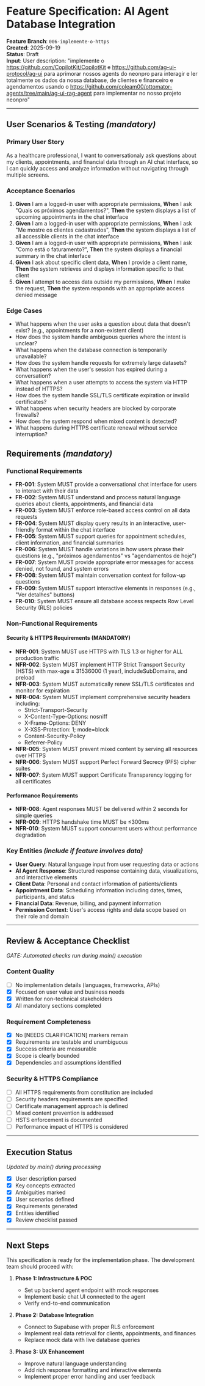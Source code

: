 # Feature Specification: AI Agent Database Integration

**Feature Branch**: `006-implemente-o-https`  
**Created**: 2025-09-19  
**Status**: Draft  
**Input**: User description: "implemente o https://github.com/CopilotKit/CopilotKit e https://github.com/ag-ui-protocol/ag-ui para aprimorar nossos agents do neonpro para interagir e ler totalmente os dados da nossa database, de clientes e financeiro e agendamentos usando o https://github.com/coleam00/ottomator-agents/tree/main/ag-ui-rag-agent para implementar no nosso projeto neonpro"

---

## User Scenarios & Testing _(mandatory)_

### Primary User Story

As a healthcare professional, I want to conversationaly ask questions about my clients, appointments, and financial data through an AI chat interface, so I can quickly access and analyze information without navigating through multiple screens.

### Acceptance Scenarios

1. **Given** I am a logged-in user with appropriate permissions, **When** I ask "Quais os próximos agendamentos?", **Then** the system displays a list of upcoming appointments in the chat interface
2. **Given** I am a logged-in user with appropriate permissions, **When** I ask "Me mostre os clientes cadastrados", **Then** the system displays a list of all accessible clients in the chat interface
3. **Given** I am a logged-in user with appropriate permissions, **When** I ask "Como está o faturamento?", **Then** the system displays a financial summary in the chat interface
4. **Given** I ask about specific client data, **When** I provide a client name, **Then** the system retrieves and displays information specific to that client
5. **Given** I attempt to access data outside my permissions, **When** I make the request, **Then** the system responds with an appropriate access denied message

### Edge Cases

- What happens when the user asks a question about data that doesn't exist? (e.g., appointments for a non-existent client)
- How does the system handle ambiguous queries where the intent is unclear?
- What happens when the database connection is temporarily unavailable?
- How does the system handle requests for extremely large datasets?
- What happens when the user's session has expired during a conversation?
- What happens when a user attempts to access the system via HTTP instead of HTTPS?
- How does the system handle SSL/TLS certificate expiration or invalid certificates?
- What happens when security headers are blocked by corporate firewalls?
- How does the system respond when mixed content is detected?
- What happens during HTTPS certificate renewal without service interruption?

## Requirements _(mandatory)_

### Functional Requirements

- **FR-001**: System MUST provide a conversational chat interface for users to interact with their data
- **FR-002**: System MUST understand and process natural language queries about clients, appointments, and financial data
- **FR-003**: System MUST enforce role-based access control on all data requests
- **FR-004**: System MUST display query results in an interactive, user-friendly format within the chat interface
- **FR-005**: System MUST support queries for appointment schedules, client information, and financial summaries
- **FR-006**: System MUST handle variations in how users phrase their questions (e.g., "próximos agendamentos" vs "agendamentos de hoje")
- **FR-007**: System MUST provide appropriate error messages for access denied, not found, and system errors
- **FR-008**: System MUST maintain conversation context for follow-up questions
- **FR-009**: System MUST support interactive elements in responses (e.g., "Ver detalhes" buttons)
- **FR-010**: System MUST ensure all database access respects Row Level Security (RLS) policies

### Non-Functional Requirements

#### Security & HTTPS Requirements (MANDATORY)

- **NFR-001**: System MUST use HTTPS with TLS 1.3 or higher for ALL production traffic
- **NFR-002**: System MUST implement HTTP Strict Transport Security (HSTS) with max-age ≥ 31536000 (1 year), includeSubDomains, and preload
- **NFR-003**: System MUST automatically renew SSL/TLS certificates and monitor for expiration
- **NFR-004**: System MUST implement comprehensive security headers including:
  - Strict-Transport-Security
  - X-Content-Type-Options: nosniff
  - X-Frame-Options: DENY
  - X-XSS-Protection: 1; mode=block
  - Content-Security-Policy
  - Referrer-Policy
- **NFR-005**: System MUST prevent mixed content by serving all resources over HTTPS
- **NFR-006**: System MUST support Perfect Forward Secrecy (PFS) cipher suites
- **NFR-007**: System MUST support Certificate Transparency logging for all certificates

#### Performance Requirements

- **NFR-008**: Agent responses MUST be delivered within 2 seconds for simple queries
- **NFR-009**: HTTPS handshake time MUST be ≤300ms
- **NFR-010**: System MUST support concurrent users without performance degradation

### Key Entities _(include if feature involves data)_

- **User Query**: Natural language input from user requesting data or actions
- **AI Agent Response**: Structured response containing data, visualizations, and interactive elements
- **Client Data**: Personal and contact information of patients/clients
- **Appointment Data**: Scheduling information including dates, times, participants, and status
- **Financial Data**: Revenue, billing, and payment information
- **Permission Context**: User's access rights and data scope based on their role and domain

---

## Review & Acceptance Checklist

_GATE: Automated checks run during main() execution_

### Content Quality

- [ ] No implementation details (languages, frameworks, APIs)
- [x] Focused on user value and business needs
- [x] Written for non-technical stakeholders
- [x] All mandatory sections completed

### Requirement Completeness

- [x] No [NEEDS CLARIFICATION] markers remain
- [x] Requirements are testable and unambiguous
- [x] Success criteria are measurable
- [x] Scope is clearly bounded
- [x] Dependencies and assumptions identified

### Security & HTTPS Compliance

- [ ] All HTTPS requirements from constitution are included
- [ ] Security headers requirements are specified
- [ ] Certificate management approach is defined
- [ ] Mixed content prevention is addressed
- [ ] HSTS enforcement is documented
- [ ] Performance impact of HTTPS is considered

---

## Execution Status

_Updated by main() during processing_

- [x] User description parsed
- [x] Key concepts extracted
- [x] Ambiguities marked
- [x] User scenarios defined
- [x] Requirements generated
- [x] Entities identified
- [x] Review checklist passed

---

## Next Steps

This specification is ready for the implementation phase. The development team should proceed with:

1. **Phase 1: Infrastructure & POC**
   - Set up backend agent endpoint with mock responses
   - Implement basic chat UI connected to the agent
   - Verify end-to-end communication

2. **Phase 2: Database Integration**
   - Connect to Supabase with proper RLS enforcement
   - Implement real data retrieval for clients, appointments, and finances
   - Replace mock data with live database queries

3. **Phase 3: UX Enhancement**
   - Improve natural language understanding
   - Add rich response formatting and interactive elements
   - Implement proper error handling and user feedback
